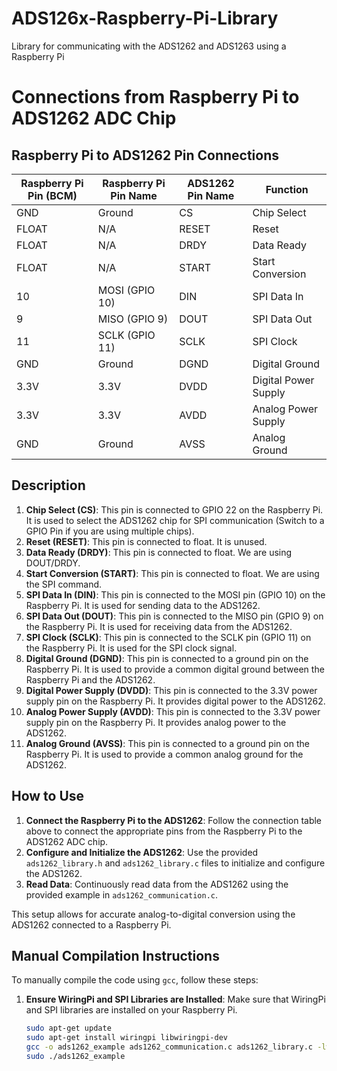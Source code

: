 # ADS126x-Raspberry-Pi-Library
Library for communicating with the ADS1262 and ADS1263 using a Raspberry Pi

# Connections from Raspberry Pi to ADS1262 ADC Chip

## Raspberry Pi to ADS1262 Pin Connections

| Raspberry Pi Pin (BCM) | Raspberry Pi Pin Name | ADS1262 Pin Name    | Function               |
|------------------------|-----------------------|---------------------|------------------------|
| GND                    | Ground                | CS                  | Chip Select            |
| FLOAT                  | N/A                   | RESET               | Reset                  |
| FLOAT                  | N/A                   | DRDY                | Data Ready             |
| FLOAT                  | N/A                   | START               | Start Conversion       |
| 10                     | MOSI (GPIO 10)        | DIN                 | SPI Data In            |
| 9                      | MISO (GPIO 9)         | DOUT                | SPI Data Out           |
| 11                     | SCLK (GPIO 11)        | SCLK                | SPI Clock              |
| GND                    | Ground                | DGND                | Digital Ground         |
| 3.3V                   | 3.3V                  | DVDD                | Digital Power Supply   |
| 3.3V                   | 3.3V                  | AVDD                | Analog Power Supply    |
| GND                    | Ground                | AVSS                | Analog Ground          |

## Description

1. **Chip Select (CS)**: This pin is connected to GPIO 22 on the Raspberry Pi. It is used to select the ADS1262 chip for SPI communication (Switch to a GPIO Pin if you are using multiple chips).
2. **Reset (RESET)**: This pin is connected to float. It is unused.
3. **Data Ready (DRDY)**: This pin is connected to float. We are using DOUT/DRDY.
4. **Start Conversion (START)**: This pin is connected to float. We are using the SPI command.
5. **SPI Data In (DIN)**: This pin is connected to the MOSI pin (GPIO 10) on the Raspberry Pi. It is used for sending data to the ADS1262.
6. **SPI Data Out (DOUT)**: This pin is connected to the MISO pin (GPIO 9) on the Raspberry Pi. It is used for receiving data from the ADS1262.
7. **SPI Clock (SCLK)**: This pin is connected to the SCLK pin (GPIO 11) on the Raspberry Pi. It is used for the SPI clock signal.
8. **Digital Ground (DGND)**: This pin is connected to a ground pin on the Raspberry Pi. It is used to provide a common digital ground between the Raspberry Pi and the ADS1262.
9. **Digital Power Supply (DVDD)**: This pin is connected to the 3.3V power supply pin on the Raspberry Pi. It provides digital power to the ADS1262.
10. **Analog Power Supply (AVDD)**: This pin is connected to the 3.3V power supply pin on the Raspberry Pi. It provides analog power to the ADS1262.
11. **Analog Ground (AVSS)**: This pin is connected to a ground pin on the Raspberry Pi. It is used to provide a common analog ground for the ADS1262.

## How to Use

1. **Connect the Raspberry Pi to the ADS1262**: Follow the connection table above to connect the appropriate pins from the Raspberry Pi to the ADS1262 ADC chip.
2. **Configure and Initialize the ADS1262**: Use the provided `ads1262_library.h` and `ads1262_library.c` files to initialize and configure the ADS1262.
3. **Read Data**: Continuously read data from the ADS1262 using the provided example in `ads1262_communication.c`.

This setup allows for accurate analog-to-digital conversion using the ADS1262 connected to a Raspberry Pi.

## Manual Compilation Instructions

To manually compile the code using `gcc`, follow these steps:

1. **Ensure WiringPi and SPI Libraries are Installed**:
   Make sure that WiringPi and SPI libraries are installed on your Raspberry Pi.

   ```bash
   sudo apt-get update
   sudo apt-get install wiringpi libwiringpi-dev
   gcc -o ads1262_example ads1262_communication.c ads1262_library.c -lwiringPi -lwiringPiDev
   sudo ./ads1262_example

